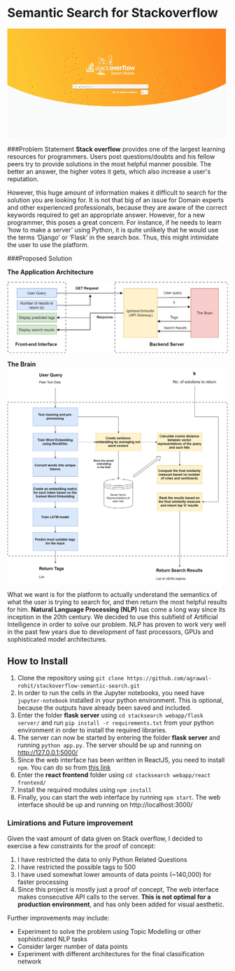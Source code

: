 # Semantic Search for Stackoverflow
 
![Demo](jupyter_imgs/demo.gif) 
<!-- .element height="50%" width="100%" -->

###Problem Statement
**Stack overflow** provides one of the largest learning resources for programmers. Users post questions/doubts and his fellow peers try to provide solutions in the most helpful manner possible. The better an answer, the higher votes it gets, which also increase a user's reputation.

However, this huge amount of information makes it difficult to search for the solution you are looking for. It is not that big of an issue for Domain experts and other experienced professionals, because they are aware of the correct keywords required to get an appropriate answer. However, for a new programmer, this poses a great concern. For instance, if he needs to learn ‘how to make a server’ using Python, it is quite unlikely that he would use the terms ‘Django’ or ‘Flask’ in the search box. Thus, this might intimidate the user to use the platform.

###Proposed Solution

**The Application Architecture**

![App Flow](jupyter_imgs/app_flow.png)


**The Brain**
![The Brain](jupyter_imgs/main_algo.png)


What we want is for the platform to actually understand the semantics of what the user is trying to search for, and then return the most helpful results for him. **Natural Language Processing (NLP)** has come a long way since its inception in the 20th century. We decided to use this subfield of Artificial Intelligence in order to solve our problem. NLP has proven to work very well in the past few years due to development of fast processors, GPUs and sophisticated model architectures.

## How to Install
1. Clone the repository using `git clone https://github.com/agrawal-rohit/stackoverflow-semantic-search.git`
2. In order to run the cells in the Jupyter notebooks, you need have `jupyter-notebook` installed in your python environment. This is optional, because the outputs have already been saved and included.
3. Enter the folder **flask server** using `cd stacksearch webapp/flask server/` and run `pip install -r requirements.txt` from your python environment in order to install the required libraries.
4. The server can now be started by entering the folder **flask server** and running `python app.py`. The server should be up and running on http://127.0.0.1:5000/
5. Since the web interface has been written in ReactJS, you need to install `npm`. You can do so from [this link](https://nodejs.org/en/)
6. Enter the **react frontend** folder using `cd stacksearch webapp/react frontend/`
7. Install the required modules using `npm install`
8. Finally, you can start the web interface by running `npm start`. The web interface should be up and running on http://localhost:3000/

### Limirations and Future improvement
Given the vast amount of data given on Stack overflow, I decided to exercise a few constraints for the proof of concept:
1.	I have restricted the data to only Python Related Questions
2.	I have restricted the possible tags to 500
3.	I have used somewhat lower amounts of data points (~140,000) for faster processing 
4. Since this project is mostly just a proof of concept, The web interface makes consecutive API calls to the server. **This is not optimal for a production environment**, and has only been added for visual aesthetic.

Further improvements may include:
- Experiment to solve the problem using Topic Modelling or other sophisticated NLP tasks
- Consider larger number of data points
- Experiment with different architectures for the final classification network
